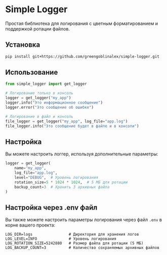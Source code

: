 # Simple Logger

Простая библиотека для логирования с цветным форматированием и поддержкой ротации файлов.

## Установка

```bash
pip install git+https://github.com/greengoblinalex/simple-logger.git
```

## Использование

```python
from simple_logger import get_logger

# Логирование только в консоль
logger = get_logger("my_app")
logger.info("Это информационное сообщение")
logger.error("Это сообщение об ошибке")

# Логирование в файл и консоль
file_logger = get_logger("my_app", log_file="app.log")
file_logger.info("Это сообщение будет в файле и в консоли")
```

## Настройка

Вы можете настроить логгер, используя дополнительные параметры:

```python
logger = get_logger(
    name="my_app", 
    log_file="app.log",
    level="DEBUG",  # Уровень логирования
    rotation_size=5 * 1024 * 1024,  # 5 МБ для ротации
    backup_count=3  # Хранить 3 архивных файла
)
```

## Настройка через .env файл

Вы также можете настроить параметры логирования через файл `.env` в корне вашего проекта:

```
LOG_DIR=logs                # Директория для хранения логов
LOG_LEVEL=INFO              # Уровень логирования 
LOG_ROTATION_SIZE=5242880   # Размер файла для ротации (5 МБ)
LOG_BACKUP_COUNT=3          # Количество сохраняемых архивных файлов
```
